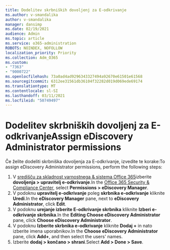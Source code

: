 ```yaml
---
title: Dodelitev skrbniških dovoljenj za E-odkrivanje
ms.author: v-smandalika
author: v-smandalika
manager: dansimp
ms.date: 02/19/2021
audience: Admin
ms.topic: article
ms.service: o365-administration
ROBOTS: NOINDEX, NOFOLLOW
localization_priority: Priority
ms.collection: Adm_O365
ms.custom:
- "7363"
- "9000722"
ms.openlocfilehash: 73a0ad4ad9296343327494a92670e61501e61568
ms.sourcegitcommit: 6312ee31561db36104f32282d019d069ede69174
ms.translationtype: MT
ms.contentlocale: sl-SI
ms.lasthandoff: 03/11/2021
ms.locfileid: "50749497"
---
```

# <a name="assign-ediscovery-administrator-permissions"></a><span data-ttu-id="82b57-102">Dodelitev skrbniških dovoljenj za E-odkrivanje</span><span class="sxs-lookup"><span data-stu-id="82b57-102">Assign eDiscovery Administrator permissions</span></span>

<span data-ttu-id="82b57-103">Če želite dodeliti skrbniška dovoljenja za E-odkrivanje, izvedite te korake:</span><span class="sxs-lookup"><span data-stu-id="82b57-103">To assign eDiscovery Administrator permissions, perform the following steps:</span></span>

1. <span data-ttu-id="82b57-104">V [središču za skladnost varnostnega & sistema Office 365](https://sip.protection.office.com/)izberite **dovoljenja > upravitelj e-odkrivanje**.</span><span class="sxs-lookup"><span data-stu-id="82b57-104">In the [Office 365 Security & Compliance Center](https://sip.protection.office.com/), select **Permissions > eDiscovery Manager**.</span></span>
2. <span data-ttu-id="82b57-105">V podoknu **upravitelj e-odkrivanje** poleg **skrbnika e-odkrivanje** kliknite **Uredi**.</span><span class="sxs-lookup"><span data-stu-id="82b57-105">In the **eDiscovery Manager** pane, next to **eDiscovery Administrator**, click **Edit**.</span></span>
3. <span data-ttu-id="82b57-106">V podoknu **urejanje izberite E-odkrivanje skrbnika** kliknite **Izberi e-odkrivanje skrbnika**.</span><span class="sxs-lookup"><span data-stu-id="82b57-106">In the **Editing Choose eDiscovery Administrator** pane, click **Choose eDiscovery Administrator**.</span></span>
4. <span data-ttu-id="82b57-107">V podoknu **Izberite skrbnika e-odkrivanje** kliknite **Dodaj +** in nato izberite imena uporabnikov.</span><span class="sxs-lookup"><span data-stu-id="82b57-107">In the **Choose eDiscovery Administrator** pane, click **Add+**, and then select the users' names.</span></span>
5. <span data-ttu-id="82b57-108">Izberite **dodaj > končano > shrani**.</span><span class="sxs-lookup"><span data-stu-id="82b57-108">Select **Add > Done > Save**.</span></span>